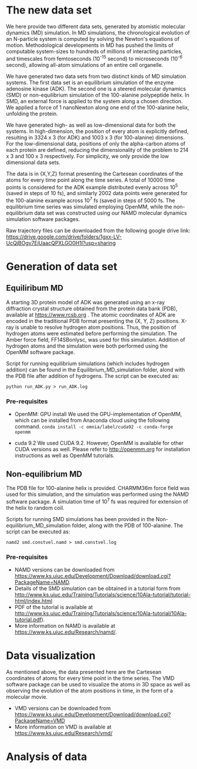 # The new data set

We here provide two different data sets, generated by atomistic molecular dynamics (MD) simulation. In MD simulations, the chronological evolution of an N-particle system is computed by solving the Newton's equations of motion. Methodological developments in MD has pushed the limits of computable system-sizes to hundreds of millions of interacting particles, and timescales from femtoseconds (10<sup>-15</sup> second) to microseconds (10<sup>-6</sup> second), allowing all-atom simulations of an entire cell organelle. 

We have generated two data sets from two distinct kinds of MD simulation systems. The first data set is an equilibrium simulation of the enzyme adenosine kinase (ADK). The second one is a steered molecular dynamics (SMD) or non-equilibrium simulation of the 100-alanine polypeptide helix. In SMD, an external force is applied to the system along a chosen direction. We applied a force of 1 nanoNewton along one end of the 100-alanine helix, unfolding the protein.

We have generated high- as well as low-dimensional data for both the systems. In high-dimension, the position of every atom is explicitly defined, resulting in 3324 x 3 (for ADK) and 1003 x 3 (for 100-alanine) dimensions. For the low-dimensional data, positions of only the alpha-carbon atoms of each protein are defined, reducing the dimensionality of the problem to 214 x 3 and 100 x 3 respectively. For simplicity, we only provide the low dimensional data sets.

The data is in {X,Y,Z} format presenting the Cartesean coordinates of the atoms for every time point along the time series. A total of 10000 time points is considered for the ADK example distributed evenly across 10<sup>5</sup> (saved in steps of 10 fs), and similarly 2002 data points were generated for the 100-alanine example across 10<sup>7</sup> fs (saved in steps of 5000 fs. 
The equilibrium time series was simulated employing OpenMM, while the non-equilibrium data set was constructed using our NAMD molecular dynamics simulation software packages.

Raw trajectory files can be downloaded from the following google drive link: https://drive.google.com/drive/folders/1gxx-LV-UcQjBOgv7EjUaacQPXLGO0H1l?usp=sharing


# Generation of data set

## Equiliribum MD

A starting 3D protein model of ADK was generated using an x-ray diffraction crystal structure obtained from the protein data bank (PDB), available at https://www.rcsb.org . The atomic coordinates of ADK are encoded in the traditional PDB format presenting the {X, Y, Z} positions. X-ray is unable to resolve hydrogen atom positions. Thus, the position of hydrogen atoms were estimated before performing the simulation. The Amber force field, FF14SBonlysc, was used for this simulation. Addition of hydrogen atoms and the simulation were both performed using the OpenMM software package.
    
Script for running equilibrium simulations (which includes hydrogen addition) can be found in the Equilibrium_MD_simulation folder, alond with the PDB file after addition of hydrogens. The script can be executed as:

`python run_ADK.py > run_ADK.log`
    
### Pre-requisites

* OpenMM: GPU install
We used the GPU-implementation of OpenMM, which can be installed from Anaconda cloud using the following command.
`conda install -c omnia/label/cuda92 -c conda-forge openmm`

* cuda 9.2
We used CUDA 9.2. However, OpenMM is available for other CUDA versions as well. Please refer to http://openmm.org for installation instructions as well as OpenMM tutorials.

    
## Non-equilibrium MD

The PDB file for 100-alanine helix is provided. CHARMM36m force field was used for this simulation, and the simulation was performed using the NAMD software package. A simulation time  of 10<sup>7</sup> fs was required for extension of the helix to random coil.

Scripts for running SMD simulations has been provided in the Non-equilibrium_MD_simulation folder, along with the PDB of 100-alanine. The script can be executed as:

`namd2 smd.constvel.namd > smd.constvel.log`   

### Pre-requisites

* NAMD versions can be downloaded from https://www.ks.uiuc.edu/Development/Download/download.cgi?PackageName=NAMD. 
* Details of the SMD simulation can be obtained in a tutorial form from http://www.ks.uiuc.edu/Training/Tutorials/science/10Ala-tutorial/tutorial-html/index.html
* PDF of the tutorial is available at http://www.ks.uiuc.edu/Training/Tutorials/science/10Ala-tutorial/10Ala-tutorial.pdf). 
* More information on NAMD is available at https://www.ks.uiuc.edu/Research/namd/.
    
# Data visualization

As mentioned above, the data presented here are the Cartesean coordinates of atoms for every time point in the time series. The VMD software package can be used to visualize the atoms in 3D space as well as observing the evolution of the atom positions in time, in the form of a molecular movie.

* VMD versions can be downloaded from https://www.ks.uiuc.edu/Development/Download/download.cgi?PackageName=VMD
* More information on VMD is available at https://www.ks.uiuc.edu/Research/vmd/
    
    
# Analysis of data
